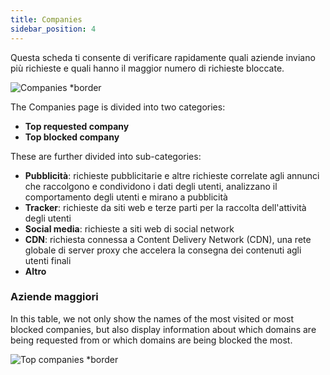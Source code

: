 ```yaml
---
title: Companies
sidebar_position: 4
---
```


Questa scheda ti consente di verificare rapidamente quali aziende inviano più richieste e quali hanno il maggior numero di richieste bloccate.

![Companies \*border](https://cdn.adtidy.org/content/kb/dns/private/new_dns/statistics/companies.png)

The Companies page is divided into two categories:

- **Top requested company**
- **Top blocked company**

These are further divided into sub-categories:

- **Pubblicità**: richieste pubblicitarie e altre richieste correlate agli annunci che raccolgono e condividono i dati degli utenti, analizzano il comportamento degli utenti e mirano a pubblicità
- **Tracker**: richieste da siti web e terze parti per la raccolta dell'attività degli utenti
- **Social media**: richieste a siti web di social network
- **CDN**: richiesta connessa a Content Delivery Network (CDN), una rete globale di server proxy che accelera la consegna dei contenuti agli utenti finali
- **Altro**

### Aziende maggiori

In this table, we not only show the names of the most visited or most blocked companies, but also display information about which domains are being requested from or which domains are being blocked the most.

![Top companies \*border](https://cdn.adtidy.org/content/kb/dns/private/new_dns/statistics/top_companies_breakdown.png)
